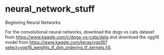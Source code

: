 # neural_network_stuff
Beginning Neural Networks

For the convolutional neural networks, download the dogs vs cats dataset from https://www.kaggle.com/c/dogs-vs-cats/data and download the vgg16 model from https://www.kaggle.com/keras/vgg16?select=vgg16_weights_tf_dim_ordering_tf_kernels.h5.

